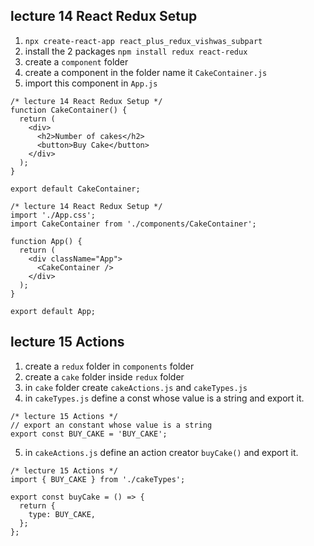 ## lecture 14 React Redux Setup

1. `npx create-react-app react_plus_redux_vishwas_subpart`
2. install the 2 packages `npm install redux react-redux`
3. create a `component` folder
4. create a component in the folder name it `CakeContainer.js`
5. import this component in `App.js`

```
/* lecture 14 React Redux Setup */
function CakeContainer() {
  return (
    <div>
      <h2>Number of cakes</h2>
      <button>Buy Cake</button>
    </div>
  );
}

export default CakeContainer;
```

```
/* lecture 14 React Redux Setup */
import './App.css';
import CakeContainer from './components/CakeContainer';

function App() {
  return (
    <div className="App">
      <CakeContainer />
    </div>
  );
}

export default App;
```

## lecture 15 Actions

1. create a `redux` folder in `components` folder
2. create a `cake` folder inside `redux` folder
3. in `cake` folder create `cakeActions.js` and `cakeTypes.js`
4. in `cakeTypes.js` define a const whose value is a string and export it.

```
/* lecture 15 Actions */
// export an constant whose value is a string
export const BUY_CAKE = 'BUY_CAKE';
```

5. in `cakeActions.js` define an action creator `buyCake()` and export it.

```
/* lecture 15 Actions */
import { BUY_CAKE } from './cakeTypes';

export const buyCake = () => {
  return {
    type: BUY_CAKE,
  };
};
```
